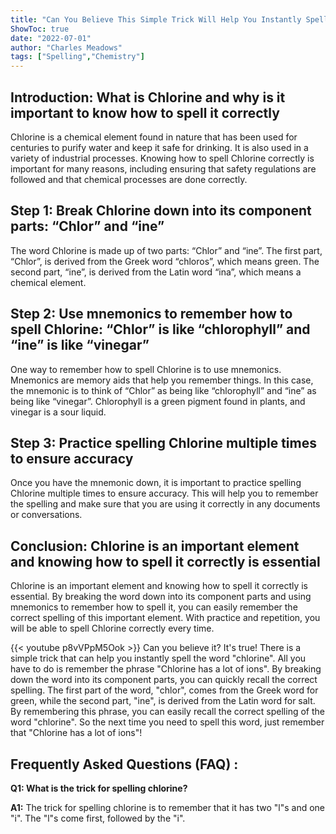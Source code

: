 ```yaml
---
title: "Can You Believe This Simple Trick Will Help You Instantly Spell Chlorine?"
ShowToc: true 
date: "2022-07-01"
author: "Charles Meadows" 
tags: ["Spelling","Chemistry"]
---
```

## Introduction: What is Chlorine and why is it important to know how to spell it correctly

Chlorine is a chemical element found in nature that has been used for centuries to purify water and keep it safe for drinking. It is also used in a variety of industrial processes. Knowing how to spell Chlorine correctly is important for many reasons, including ensuring that safety regulations are followed and that chemical processes are done correctly.

## Step 1: Break Chlorine down into its component parts: “Chlor” and “ine”

The word Chlorine is made up of two parts: “Chlor” and “ine”. The first part, “Chlor”, is derived from the Greek word “chloros”, which means green. The second part, “ine”, is derived from the Latin word “ina”, which means a chemical element.

## Step 2: Use mnemonics to remember how to spell Chlorine: “Chlor” is like “chlorophyll” and “ine” is like “vinegar”

One way to remember how to spell Chlorine is to use mnemonics. Mnemonics are memory aids that help you remember things. In this case, the mnemonic is to think of “Chlor” as being like “chlorophyll” and “ine” as being like “vinegar”. Chlorophyll is a green pigment found in plants, and vinegar is a sour liquid.

## Step 3: Practice spelling Chlorine multiple times to ensure accuracy

Once you have the mnemonic down, it is important to practice spelling Chlorine multiple times to ensure accuracy. This will help you to remember the spelling and make sure that you are using it correctly in any documents or conversations.

## Conclusion: Chlorine is an important element and knowing how to spell it correctly is essential

Chlorine is an important element and knowing how to spell it correctly is essential. By breaking the word down into its component parts and using mnemonics to remember how to spell it, you can easily remember the correct spelling of this important element. With practice and repetition, you will be able to spell Chlorine correctly every time.

{{< youtube p8vVPpM5Ook >}} 
Can you believe it? It's true! There is a simple trick that can help you instantly spell the word "chlorine". All you have to do is remember the phrase "Chlorine has a lot of ions". By breaking down the word into its component parts, you can quickly recall the correct spelling. The first part of the word, "chlor", comes from the Greek word for green, while the second part, "ine", is derived from the Latin word for salt. By remembering this phrase, you can easily recall the correct spelling of the word "chlorine". So the next time you need to spell this word, just remember that "Chlorine has a lot of ions"!

## Frequently Asked Questions (FAQ) :
**Q1: What is the trick for spelling chlorine?**

**A1:** The trick for spelling chlorine is to remember that it has two "l"s and one "i". The "l"s come first, followed by the "i".





